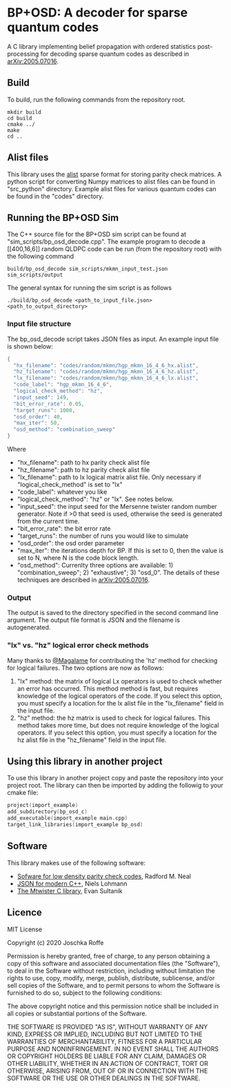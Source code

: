 # BP+OSD: A decoder for sparse quantum codes
A C library implementing belief propagation with ordered statistics post-processing for decoding sparse quantum codes as described in [arXiv:2005.07016](https://arxiv.org/abs/2005.07016). 

## Build
To build, run the following commands from the repository root.

```
mkdir build
cd build
cmake ../
make
cd ..
```

## Alist files

This library uses the [alist](http://www.inference.org.uk/mackay/codes/alist.html) sparse format for storing parity check matrices. A python script for converting Numpy matrices to alist files can be found in "src_python" directory.
Example alist files for various quantum codes can be found in the "codes" directory.


## Running the BP+OSD Sim
The C++ source file for the BP+OSD sim script can be found at "sim_scripts/bp_osd_decode.cpp".
The example program to decode a [[400,16,6]] random QLDPC code can be run (from the repository root) with the following command

```
build/bp_osd_decode sim_scripts/mkmn_input_test.json sim_scripts/output
```

The general syntax for running the sim script is as follows

```
./build/bp_osd_decode <path_to_input_file.json> <path_to_output_directory>
``` 



### Input file structure
The bp_osd_decode script takes JSON files as input. An example input file is shown below:
```c
{
  "hx_filename": "codes/random/mkmn/hgp_mkmn_16_4_6_hx.alist",
  "hz_filename": "codes/random/mkmn/hgp_mkmn_16_4_6_hz.alist",
  "lx_filename": "codes/random/mkmn/hgp_mkmn_16_4_6_lx.alist",
  "code_label": "hgp_mkmn_16_4_6",
  "logical_check_method": "hz",
  "input_seed": 149,
  "bit_error_rate": 0.05,
  "target_runs": 1000,
  "osd_order": 40,
  "max_iter": 50,
  "osd_method": "combination_sweep"
}
```

Where

- "hx_filename": path to hx parity check alist file
- "hz_filename": path to hz parity check alist file
- "lx_filename": path to lx logical matrix alist file. Only necessary if "logical_check_method" is set to "lx" 
- "code_label": whatever you like
-  "logical_check_method": "hz" or "lx". See notes below.
- "input_seed": the input seed for the Mersenne twister random number generator. Note if >0 that seed is used, otherwise the seed is generated from the current time.
- "bit_error_rate": the bit error rate
- "target_runs": the number of runs you would like to simulate
- "osd_order": the osd order parameter
- "max_iter": the iterations depth for BP. If this is set to 0, then the value is set to N, where N is the code block length.
- "osd_method": Currenlty three options are available: 1) "combination_sweep"; 2) "exhaustive"; 3) "osd_0". The details of these techniques are described in [arXiv:2005.07016](https://arxiv.org/abs/2005.07016).

### Output
The output is saved to the directory specified in the second command line argument. The output file format is JSON and the filename is autogenerated.

### "lx" vs. "hz" logical error check methods
Many thanks to [@Magalame](https://github.com/Magalame) for contributing the 'hz' method for checking for logical failures. The two options are now as follows:
1. "lx" method: the matrix of logical Lx operators is used to check whether an error has occurred. This method method is fast, but requires knowledge of the logical operators of the code. If you select this option, you must specify a location for the lx alist file in the "lx_filename" field in the input file.
2. "hz" method: the hz matrix is used to check for logical failures. This method takes more time, but does not require knowledge of the logical operators. If you select this option, you must specify a location for the hz alist file in the "hz_filename" field in the input file.


## Using this library in another project

To use this library in another project copy and paste the repository into your project root. The library can then be imported by adding the followig to your cmake file:
```c
project(import_example)
add_subdirectory(bp_osd_c)
add_executable(import_example main.cpp)
target_link_libraries(import_example bp_osd)
```

## Software
This library makes use of the following software:
- [Sofware for low density parity check codes](https://github.com/radfordneal/LDPC-codes), Radford M. Neal
- [JSON for modern C++](https://github.com/nlohmann/json), Niels Lohmann
- [The Mtwister C library](https://github.com/ESultanik/mtwister), Evan Sultanik

## Licence

MIT License

Copyright (c) 2020 Joschka Roffe

Permission is hereby granted, free of charge, to any person obtaining a copy
of this software and associated documentation files (the "Software"), to deal
in the Software without restriction, including without limitation the rights
to use, copy, modify, merge, publish, distribute, sublicense, and/or sell
copies of the Software, and to permit persons to whom the Software is
furnished to do so, subject to the following conditions:

The above copyright notice and this permission notice shall be included in all
copies or substantial portions of the Software.

THE SOFTWARE IS PROVIDED "AS IS", WITHOUT WARRANTY OF ANY KIND, EXPRESS OR
IMPLIED, INCLUDING BUT NOT LIMITED TO THE WARRANTIES OF MERCHANTABILITY,
FITNESS FOR A PARTICULAR PURPOSE AND NONINFRINGEMENT. IN NO EVENT SHALL THE
AUTHORS OR COPYRIGHT HOLDERS BE LIABLE FOR ANY CLAIM, DAMAGES OR OTHER
LIABILITY, WHETHER IN AN ACTION OF CONTRACT, TORT OR OTHERWISE, ARISING FROM,
OUT OF OR IN CONNECTION WITH THE SOFTWARE OR THE USE OR OTHER DEALINGS IN THE
SOFTWARE.